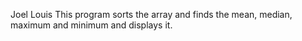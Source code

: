 Joel Louis
This program sorts the array and finds the mean, median, maximum and minimum and displays it.
